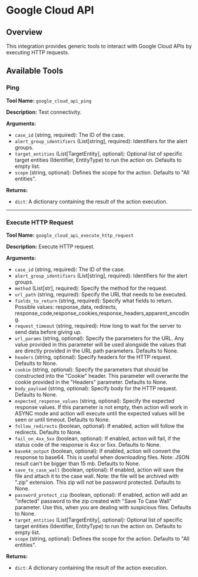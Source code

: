 # Google Cloud API

## Overview

This integration provides generic tools to interact with Google Cloud APIs by executing HTTP requests.

## Available Tools

### Ping

**Tool Name:** `google_cloud_api_ping`

**Description:** Test connectivity.

**Arguments:**

*   `case_id` (string, required): The ID of the case.
*   `alert_group_identifiers` (List[string], required): Identifiers for the alert groups.
*   `target_entities` (List[TargetEntity], optional): Optional list of specific target entities (Identifier, EntityType) to run the action on. Defaults to empty list.
*   `scope` (string, optional): Defines the scope for the action. Defaults to "All entities".

**Returns:**

*   `dict`: A dictionary containing the result of the action execution.

---

### Execute HTTP Request

**Tool Name:** `google_cloud_api_execute_http_request`

**Description:** Execute HTTP request.

**Arguments:**

*   `case_id` (string, required): The ID of the case.
*   `alert_group_identifiers` (List[string], required): Identifiers for the alert groups.
*   `method` (List[str], required): Specify the method for the request.
*   `url_path` (string, required): Specify the URL that needs to be executed.
*   `fields_to_return` (string, required): Specify what fields to return. Possible values: response_data, redirects, response_code,response_cookies,response_headers,apparent_encoding.
*   `request_timeout` (string, required): How long to wait for the server to send data before giving up.
*   `url_params` (string, optional): Specify the parameters for the URL. Any value provided in this parameter will be used alongside the values that are directly provided in the URL path parameters. Defaults to None.
*   `headers` (string, optional): Specify headers for the HTTP request. Defaults to None.
*   `cookie` (string, optional): Specify the parameters that should be constructed into the "Cookie" header. This parameter will overwrite the cookie provided in the "Headers" parameter. Defaults to None.
*   `body_payload` (string, optional): Specify body for the HTTP request. Defaults to None.
*   `expected_response_values` (string, optional): Specify the expected response values. If this parameter is not empty, then action will work in ASYNC mode and action will execute until the expected values will be seen or until timeout. Defaults to None.
*   `follow_redirects` (boolean, optional): If enabled, action will follow the redirects. Defaults to None.
*   `fail_on_4xx_5xx` (boolean, optional): If enabled, action will fail, if the status code of the response is 4xx or 5xx. Defaults to None.
*   `base64_output` (boolean, optional): If enabled, action will convert the response to base64. This is useful when downloading files. Note: JSON result can't be bigger than 15 mb. Defaults to None.
*   `save_to_case_wall` (boolean, optional): If enabled, action will save the file and attach it to the case wall. Note: the file will be archived with ".zip" extension. This zip will not be password protected. Defaults to None.
*   `password_protect_zip` (boolean, optional): If enabled, action will add an "infected" password to the zip created with "Save To Case Wall" parameter. Use this, when you are dealing with suspicious files. Defaults to None.
*   `target_entities` (List[TargetEntity], optional): Optional list of specific target entities (Identifier, EntityType) to run the action on. Defaults to empty list.
*   `scope` (string, optional): Defines the scope for the action. Defaults to "All entities".

**Returns:**

*   `dict`: A dictionary containing the result of the action execution.
